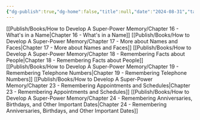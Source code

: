 ```yaml
---
{"dg-publish":true,"dg-home":false,"title":null,"date":"2024-08-31","tags":["#books","#memory","#How_to_Develop_A_Super_Power_Memory"],"Group":"Group4","dg-path":"Books/How to Develop A Super-Power Memory/Nhóm 4 - Ghi nhớ thông tin cá nhân và các mối quan hệ.md","permalink":"/books/how-to-develop-a-super-power-memory/nhom-4-ghi-nho-thong-tin-ca-nhan-va-cac-moi-quan-he/","dgPassFrontmatter":true,"noteIcon":"","updated":"2025-01-30T14:26:47.472+07:00"}
---
```


[[Publish/Books/How to Develop A Super-Power Memory/Chapter 16 - What's in a Name\|Chapter 16 - What's in a Name]]
[[Publish/Books/How to Develop A Super-Power Memory/Chapter 17 - More about Names and Faces\|Chapter 17 - More about Names and Faces]]
[[Publish/Books/How to Develop A Super-Power Memory/Chapter 18 - Remembering Facts about People\|Chapter 18 - Remembering Facts about People]]
[[Publish/Books/How to Develop A Super-Power Memory/Chapter 19 - Remembering Telephone Numbers\|Chapter 19 - Remembering Telephone Numbers]]
[[Publish/Books/How to Develop A Super-Power Memory/Chapter 23 - Remembering Appointments and Schedules\|Chapter 23 - Remembering Appointments and Schedules]]
[[Publish/Books/How to Develop A Super-Power Memory/Chapter 24 - Remembering Anniversaries, Birthdays, and Other Important Dates\|Chapter 24 - Remembering Anniversaries, Birthdays, and Other Important Dates]]

